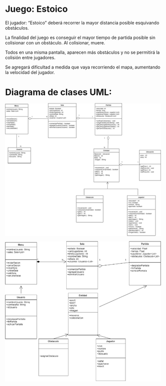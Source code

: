 # Juego: Estoico

El jugador: “Estoico” deberá recorrer la mayor distancia posible esquivando obstáculos.

La finalidad del juego es conseguir el mayor tiempo de partida posible sin colisionar con un
obstáculo. Al colisionar, muere.

Todos en una misma pantalla, aparecen más obstáculos y no se permitirá la colisión entre
jugadores.

Se agregará dificultad a medida que vaya recorriendo el mapa, aumentando la velocidad del
jugador.
# Diagrama de clases UML:

![Diagrama](doc/diagrama.png)

![Diagrama](doc/diagramaViejo.jpeg)

